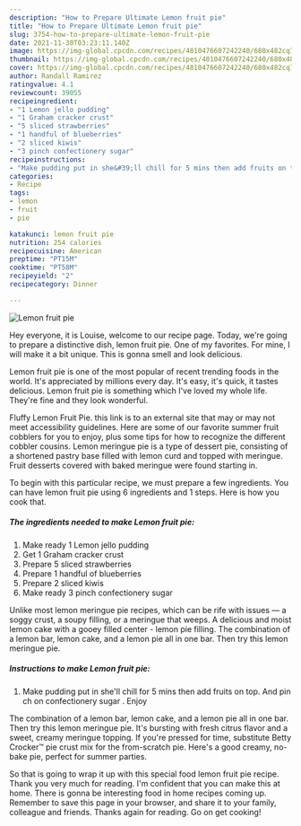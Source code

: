 ```yaml
---
description: "How to Prepare Ultimate Lemon fruit pie"
title: "How to Prepare Ultimate Lemon fruit pie"
slug: 3754-how-to-prepare-ultimate-lemon-fruit-pie
date: 2021-11-30T03:23:11.140Z
image: https://img-global.cpcdn.com/recipes/4810476607242240/680x482cq70/lemon-fruit-pie-recipe-main-photo.jpg
thumbnail: https://img-global.cpcdn.com/recipes/4810476607242240/680x482cq70/lemon-fruit-pie-recipe-main-photo.jpg
cover: https://img-global.cpcdn.com/recipes/4810476607242240/680x482cq70/lemon-fruit-pie-recipe-main-photo.jpg
author: Randall Ramirez
ratingvalue: 4.1
reviewcount: 39055
recipeingredient:
- "1 Lemon jello pudding"
- "1 Graham cracker crust"
- "5 sliced strawberries"
- "1 handful of blueberries"
- "2 sliced kiwis"
- "3 pinch confectionery sugar"
recipeinstructions:
- "Make pudding put in she&#39;ll chill for 5 mins then add fruits on top. And pin ch on confectionery sugar . Enjoy"
categories:
- Recipe
tags:
- lemon
- fruit
- pie

katakunci: lemon fruit pie 
nutrition: 254 calories
recipecuisine: American
preptime: "PT15M"
cooktime: "PT58M"
recipeyield: "2"
recipecategory: Dinner

---
```



![Lemon fruit pie](https://img-global.cpcdn.com/recipes/4810476607242240/680x482cq70/lemon-fruit-pie-recipe-main-photo.jpg)

Hey everyone, it is Louise, welcome to our recipe page. Today, we're going to prepare a distinctive dish, lemon fruit pie. One of my favorites. For mine, I will make it a bit unique. This is gonna smell and look delicious.

Lemon fruit pie is one of the most popular of recent trending foods in the world. It's appreciated by millions every day. It's easy, it's quick, it tastes delicious. Lemon fruit pie is something which I've loved my whole life. They're fine and they look wonderful.

Fluffy Lemon Fruit Pie. this link is to an external site that may or may not meet accessibility guidelines. Here are some of our favorite summer fruit cobblers for you to enjoy, plus some tips for how to recognize the different cobbler cousins. Lemon meringue pie is a type of dessert pie, consisting of a shortened pastry base filled with lemon curd and topped with meringue. Fruit desserts covered with baked meringue were found starting in.


To begin with this particular recipe, we must prepare a few ingredients. You can have lemon fruit pie using 6 ingredients and 1 steps. Here is how you cook that.

<!--inarticleads1-->

##### The ingredients needed to make Lemon fruit pie:

1. Make ready 1 Lemon jello pudding
1. Get 1 Graham cracker crust
1. Prepare 5 sliced strawberries
1. Prepare 1 handful of blueberries
1. Prepare 2 sliced kiwis
1. Make ready 3 pinch confectionery sugar


Unlike most lemon meringue pie recipes, which can be rife with issues — a soggy crust, a soupy filling, or a meringue that weeps. A delicious and moist lemon cake with a gooey filled center - lemon pie filling. The combination of a lemon bar, lemon cake, and a lemon pie all in one bar. Then try this lemon meringue pie. 

<!--inarticleads2-->

##### Instructions to make Lemon fruit pie:

1. Make pudding put in she&#39;ll chill for 5 mins then add fruits on top. And pin ch on confectionery sugar . Enjoy


The combination of a lemon bar, lemon cake, and a lemon pie all in one bar. Then try this lemon meringue pie. It&#39;s bursting with fresh citrus flavor and a sweet, creamy meringue topping. If you&#39;re pressed for time, substitute Betty Crocker™ pie crust mix for the from-scratch pie. Here&#39;s a good creamy, no-bake pie, perfect for summer parties. 

So that is going to wrap it up with this special food lemon fruit pie recipe. Thank you very much for reading. I'm confident that you can make this at home. There is gonna be interesting food in home recipes coming up. Remember to save this page in your browser, and share it to your family, colleague and friends. Thanks again for reading. Go on get cooking!
